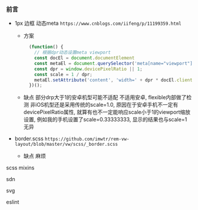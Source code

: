 ### 前言

+ 1px 边框
  动态meta `https://www.cnblogs.com/iifeng/p/11199359.html` 
  - 方案
    ```js
      (function() {
        // 根据dpr动态设置meta viewport
        const docEl = document.documentElement
        const metaEl = document.querySelector('meta[name="viewport"]');
        const dpr = window.devicePixelRatio || 1;
        const scale = 1 / dpr;
        metaEl.setAttribute('content', 'width=' + dpr * docEl.clientWidth + ',initial-scale=' + scale + ',maximum-scale=' + scale + ', minimum-scale=' + scale + ',user-scalable=no');
      })();
    ```
  - 缺点
    部分drp大于1的安卓机型可能不适配
    不适用安卓, flexible内部做了检测 非iOS机型还是采用传统的scale=1.0, 原因在于安卓手机不一定有devicePixelRatio属性, 就算有也不一定能响应scale小于1的viewport缩放设置, 例如我的手机设置了scale=0.33333333, 显示的结果也与scale=1无异


+ border.scss `https://github.com/imwtr/rem-vw-layout/blob/master/vw/scss/_border.scss`
  - 缺点
    麻烦

scss mixins

sdn

svg

eslint

